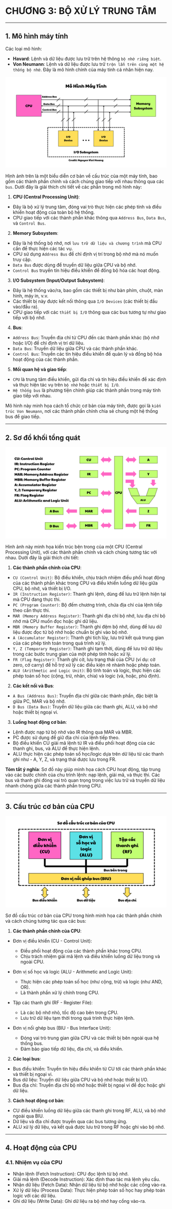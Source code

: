 # CHƯƠNG 3: BỘ XỬ LÝ TRUNG TÂM

---

## 1. Mô hình máy tính

Các loại mô hình:

- **Havard**: Lệnh và dữ liệu được lưu trữ trên hệ thông `bộ nhớ riêng biệt`.
- **Von Neumann**: Lệnh và dữ liệu được lưu trữ `trộn lẫn trên cùng một hệ thống bộ nhớ`. Đây là mô hình chính của máy tính cá nhân hiện nay.

![Hình 3.1. Mô hình máy tính](../Images/Hinh3.1.png)

Hình ảnh trên là một biểu diễn cơ bản về cấu trúc của một máy tính, bao gồm các thành phần chính và cách chúng giao tiếp với nhau thông qua các `bus`. Dưới đây là giải thích chi tiết về các phần trong mô hình này:

1. **CPU (Central Processing Unit)**:

- Đây là bộ xử lý trung tâm, đóng vai trò thực hiện các phép tính và điều khiển hoạt động của toàn bộ hệ thống.
- CPU giao tiếp với các thành phần khác thông qua `Address Bus`, `Data Bus`, và `Control Bus`.

2. **Memory Subsystem**:

- Đây là hệ thống bộ nhớ, nơi `lưu trữ dữ liệu và chương trình` mà CPU cần để thực hiện các tác vụ.
- CPU sử dụng `Address Bus` để chỉ định vị trí trong bộ nhớ mà nó muốn truy cập.
- `Data Bus` được dùng để truyền dữ liệu giữa CPU và bộ nhớ.
- `Control Bus` truyền tín hiệu điều khiển để đồng bộ hóa các hoạt động.

3. **I/O Subsystem (Input/Output Subsystem)**:

- Đây là hệ thống vào/ra, bao gồm các thiết bị như bàn phím, chuột, màn hình, máy in, v.v.
- Các thiết bị này được kết nối thông qua `I/O Devices` (các thiết bị đầu vào/đầu ra).
- CPU giao tiếp với các `thiết bị I/O` thông qua các bus tương tự như giao tiếp với bộ nhớ.

4. **Bus**:

- `Address Bus`: Truyền địa chỉ từ CPU đến các thành phần khác (bộ nhớ hoặc I/O) để chỉ định vị trí dữ liệu.
- `Data Bus`: Truyền dữ liệu giữa CPU và các thành phần khác.
- `Control Bus`: Truyền các tín hiệu điều khiển để quản lý và đồng bộ hóa hoạt động của các thành phần.

5. **Mối quan hệ và giao tiếp**:

- `CPU` là trung tâm điều khiển, gửi địa chỉ và tín hiệu điều khiển để xác định và thực hiện tác vụ trên `bộ nhớ` hoặc `thiết bị I/O`.
- `Hệ thống bus` là phương tiện chính giúp các thành phần trong máy tính giao tiếp với nhau.

Mô hình này minh họa cách tổ chức cơ bản của máy tính, được gọi là `kiến trúc Von Neumann`, nơi các thành phần chính chia sẻ chung một hệ thống bus để giao tiếp.

---

## 2. Sơ đồ khối tổng quát

![Hình 3.2: Sơ đồ khối tổng quát](../Images/Hinh3.2.png)

Hình ảnh này minh họa kiến trúc bên trong của một CPU (Central Processing Unit), với các thành phần chính và cách chúng tương tác với nhau. Dưới đây là giải thích chi tiết:

1. **Các thành phần chính của CPU**:

- `CU (Control Unit)`: Bộ điều khiển, chịu trách nhiệm điều phối hoạt động của các thành phần khác trong CPU và điều khiển luồng dữ liệu giữa CPU, bộ nhớ, và thiết bị I/O.
- `IR (Instruction Register)`: Thanh ghi lệnh, dùng để lưu trữ lệnh hiện tại mà CPU đang thực thi.
- `PC (Program Counter)`: Bộ đếm chương trình, chứa địa chỉ của lệnh tiếp theo cần thực thi.
- `MAR (Memory Address Register)`: Thanh ghi địa chỉ bộ nhớ, lưu địa chỉ bộ nhớ mà CPU muốn đọc hoặc ghi dữ liệu.
- `MBR (Memory Buffer Register)`: Thanh ghi đệm bộ nhớ, dùng để lưu dữ liệu được đọc từ bộ nhớ hoặc chuẩn bị ghi vào bộ nhớ.
- `A (Accumulator Register)`: Thanh ghi tích lũy, lưu trữ kết quả trung gian của các phép tính toán trong quá trình xử lý.
- `Y, Z (Temporary Register)`: Thanh ghi tạm thời, dùng để lưu trữ dữ liệu trong các bước trung gian của một phép tính hoặc xử lý.
- `FR (Flag Register)`: Thanh ghi cờ, lưu trạng thái của CPU (ví dụ: cờ zero, cờ carry) để hỗ trợ xử lý các điều kiện rẽ nhánh hoặc phép toán.
- `ALU (Arithmetic and Logic Unit)`: Bộ tính toán và logic, thực hiện các phép toán số học (cộng, trừ, nhân, chia) và logic (và, hoặc, phủ định).

2. **Các kết nối và Bus**:

- `A Bus (Address Bus)`: Truyền địa chỉ giữa các thành phần, đặc biệt là giữa PC, MAR và bộ nhớ.
- `D Bus (Data Bus)`: Truyền dữ liệu giữa các thanh ghi, ALU, và bộ nhớ hoặc thiết bị ngoại vi.

3. **Luồng hoạt động cơ bản**:

- Lệnh được nạp từ bộ nhớ vào IR thông qua MAR và MBR.
- PC được sử dụng để giữ địa chỉ của lệnh tiếp theo.
- Bộ điều khiển CU giải mã lệnh từ IR và điều phối hoạt động của các thanh ghi, bus, và ALU để thực hiện lệnh.
- ALU thực hiện các phép toán số học/logic dựa trên dữ liệu từ các thanh ghi như - A, Y, Z, và trạng thái được lưu trong FR.

**Tóm tắt ý nghĩa**: Sơ đồ này giúp minh họa cách CPU hoạt động, tập trung vào các bước chính của chu trình lệnh: nạp lệnh, giải mã, và thực thi. Các bus và thanh ghi đóng vai trò quan trọng trong việc lưu trữ và truyền dữ liệu nhanh chóng giữa các thành phần trong CPU.

---

## 3. Cấu trúc cơ bản của CPU

![Hình 3.3: Sơ đồ cấu trúc cơ bản của CPU](../Images/Hinh3.3.png)

Sơ đồ cấu trúc cơ bản của CPU trong hình minh họa các thành phần chính và cách chúng tương tác qua các bus:

1. **Các thành phần chính của CPU**:

- Đơn vị điều khiển (CU - Control Unit):

  - Điều phối hoạt động của các thành phần khác trong CPU.
  - Chịu trách nhiệm giải mã lệnh và điều khiển luồng dữ liệu trong và ngoài CPU.

- Đơn vị số học và logic (ALU - Arithmetic and Logic Unit):

  - Thực hiện các phép toán số học (như cộng, trừ) và logic (như AND, OR).
  - Là thành phần xử lý chính trong CPU.

- Tập các thanh ghi (RF - Register File):

  - Là các bộ nhớ nhỏ, tốc độ cao bên trong CPU.
  - Lưu trữ dữ liệu tạm thời trong quá trình thực hiện lệnh.

- Đơn vị nối ghép bus (BIU - Bus Interface Unit):

  - Đóng vai trò trung gian giữa CPU và các thiết bị bên ngoài qua hệ thống bus.
  - Đảm bảo giao tiếp dữ liệu, địa chỉ, và điều khiển.

2. **Các loại bus**:

- Bus điều khiển: Truyền tín hiệu điều khiển từ CU tới các thành phần khác và thiết bị ngoại vi.
- Bus dữ liệu: Truyền dữ liệu giữa CPU và bộ nhớ hoặc thiết bị I/O.
- Bus địa chỉ: Truyền địa chỉ bộ nhớ hoặc thiết bị ngoại vi để đọc hoặc ghi dữ liệu.

3. **Cách hoạt động cơ bản**:

- CU điều khiển luồng dữ liệu giữa các thanh ghi trong RF, ALU, và bộ nhớ ngoài qua BIU.
- Dữ liệu và địa chỉ được truyền qua các bus tương ứng.
- ALU xử lý dữ liệu, và kết quả được lưu trữ trong RF hoặc ghi vào bộ nhớ.

---

## 4. Hoạt động của CPU

### 4.1. Nhiệm vụ của CPU

- Nhận lệnh (Fetch Instruction): CPU đọc lệnh từ bộ nhớ.
- Giải mã lệnh (Decode Instruction): Xác định thao tác mà lệnh yêu cầu.
- Nhận dữ liệu (Fetch Data): Nhận dữ liệu từ bộ nhớ hoặc các cổng vào-ra.
- Xử lý dữ liệu (Process Data): Thực hiện phép toán số học hay phép toán logic với các dữ liệu.
- Ghi dữ liệu (Write Data): Ghi dữ liệu ra bộ nhớ hay cổng vào-ra.
